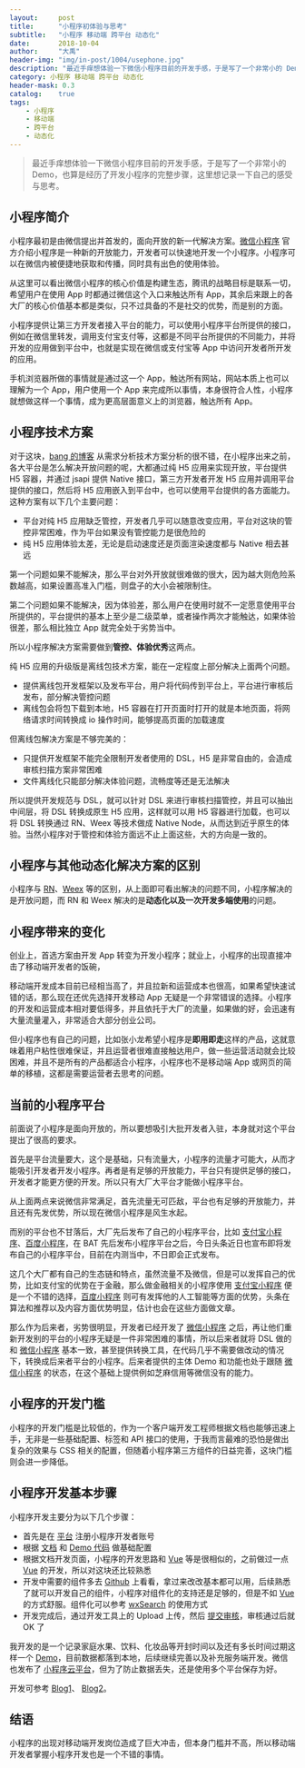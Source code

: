 ```yaml
---
layout:     post
title:      "小程序初体验与思考"
subtitle:   "小程序 移动端 跨平台 动态化"
date:       2018-10-04
author:     "大禹"
header-img: "img/in-post/1004/usephone.jpg"
description: "最近手痒想体验一下微信小程序目前的开发手感，于是写了一个非常小的 Demo，也算是经历了开发小程序的完整步骤，这里想记录一下自己的感受与思考"
category: 小程序 移动端 跨平台 动态化
header-mask: 0.3
catalog:    true
tags:
    - 小程序
    - 移动端 
    - 跨平台 
    - 动态化
---
```


> 最近手痒想体验一下微信小程序目前的开发手感，于是写了一个非常小的 Demo，也算是经历了开发小程序的完整步骤，这里想记录一下自己的感受与思考。

## 小程序简介
小程序最初是由微信提出并首发的，面向开放的新一代解决方案。[微信小程序](https://mp.weixin.qq.com/cgi-bin/wx) 官方介绍小程序是一种新的开放能力，开发者可以快速地开发一个小程序。小程序可以在微信内被便捷地获取和传播，同时具有出色的使用体验。

从这里可以看出微信小程序的核心价值是构建生态，腾讯的战略目标是联系一切，希望用户在使用 App 时都通过微信这个入口来触达所有 App，其余后来跟上的各大厂的核心价值基本都是类似，只不过具备的不是社交的优势，而是别的方面。

小程序提供让第三方开发者接入平台的能力，可以使用小程序平台所提供的接口，例如在微信里转发，调用支付宝支付等，这都是不同平台所提供的不同能力，并将开发的应用做到平台中，也就是实现在微信或支付宝等 App 中访问开发者所开发的应用。

手机浏览器所做的事情就是通过这一个 App，触达所有网站，网站本质上也可以理解为一个 App，用户使用一个 App 来完成所以事情，本身很符合人性，小程序就想做这样一个事情，成为更高层面意义上的浏览器，触达所有 App。

## 小程序技术方案
对于这块，[bang 的博客](http://blog.cnbang.net/tech/3486/) 从需求分析技术方案分析的很不错，在小程序出来之前，各大平台是怎么解决开放问题的呢，大都通过纯 H5 应用来实现开放，平台提供 H5 容器，并通过 jsapi 提供 Native 接口，第三方开发者开发 H5 应用并调用平台提供的接口，然后将 H5 应用嵌入到平台中，也可以使用平台提供的各方面能力。
这种方案有以下几个主要问题：
* 平台对纯 H5 应用缺乏管控，开发者几乎可以随意改变应用，平台对这块的管控非常困难，作为平台如果没有管控能力是很危险的
* 纯 H5 应用体验太差，无论是启动速度还是页面渲染速度都与 Native 相去甚远

第一个问题如果不能解决，那么平台对外开放就很难做的很大，因为越大则危险系数越高，如果设置高准入门槛，则盘子的大小会被限制住。

第二个问题如果不能解决，因为体验差，那么用户在使用时就不一定愿意使用平台所提供的，平台提供的基本上至少是二级菜单，或者操作两次才能触达，如果体验很差，那么相比独立 App 就完全处于劣势当中。

所以小程序解决方案需要做到**管控、体验优秀**这两点。

纯 H5 应用的升级版是离线包技术方案，能在一定程度上部分解决上面两个问题。
* 提供离线包开发框架以及发布平台，用户将代码传到平台上，平台进行审核后发布，部分解决管控问题
* 离线包会将包下载到本地，H5 容器在打开页面时打开的就是本地页面，将网络请求时间转换成 io 操作时间，能够提高页面的加载速度

但离线包解决方案是不够完美的：
* 只提供开发框架不能完全限制开发者使用的 DSL，H5 是非常自由的，会造成审核扫描方案非常困难
* 文件离线化只能部分解决体验问题，流畅度等还是无法解决

所以提供开发规范与 DSL，就可以针对 DSL 来进行审核扫描管控，并且可以抽出中间层，将 DSL 转换成原生 H5 应用，这样就可以用 H5 容器进行加载，也可以将 DSL 转换通过 RN、Weex 等技术做成 Native Node，从而达到近乎原生的体验。当然小程序对于管控和体验方面远不止上面这些，大的方向是一致的。

## 小程序与其他动态化解决方案的区别
小程序与 [RN](https://github.com/facebook/react-native)、[Weex](https://github.com/alibaba/weex) 等的区别，从上面即可看出解决的问题不同，小程序解决的是开放问题，而 RN 和 Weex 解决的是**动态化以及一次开发多端使用**的问题。

## 小程序带来的变化
创业上，首选方案由开发 App 转变为开发小程序；就业上，小程序的出现直接冲击了移动端开发者的饭碗，

移动端开发成本目前已经相当高了，并且拉新和运营成本也很高，如果希望快速试错的话，那么现在还优先选择开发移动 App 无疑是一个非常错误的选择。小程序的开发和运营成本相对要低得多，并且依托于大厂的流量，如果做的好，会迅速有大量流量灌入，非常适合大部分创业公司。

但小程序也有自己的问题，比如张小龙希望小程序是**即用即走**这样的产品，这就意味着用户粘性很难保证，并且运营者很难直接触达用户，做一些运营活动就会比较困难，并且不是所有的产品都适合小程序，小程序也不是移动端 App 或网页的简单的移植，这都是需要运营者去思考的问题。

## 当前的小程序平台
前面说了小程序是面向开放的，所以要想吸引大批开发者入驻，本身就对这个平台提出了很高的要求。

首先是平台流量要大，这个是基础，只有流量大，小程序的流量才可能大，从而才能吸引开发者开发小程序。再者是有足够的开放能力，平台只有提供足够的接口，开发者才能更方便的开发。所以只有大厂大平台才能做小程序平台。

从上面两点来说微信非常满足，首先流量无可匹敌，平台也有足够的开放能力，并且还有先发优势，所以现在微信小程序是风生水起。

而别的平台也不甘落后，大厂先后发布了自己的小程序平台，比如 [支付宝小程序](https://open.alipay.com/channel/miniIndex.htm)、[百度小程序]( https://smartprogram.baidu.com/mappconsole/main/login)，在 BAT 先后发布小程序平台之后，今日头条近日也宣布即将发布自己的小程序平台，目前在内测当中，不日即会正式发布。

这几个大厂都有自己的生态链和特点，虽然流量不及微信，但是可以发挥自己的优势，比如支付宝的优势在于金融，那么做金融相关的小程序使用 [支付宝小程序](https://open.alipay.com/channel/miniIndex.htm) 便是一个不错的选择，[百度小程序]( https://smartprogram.baidu.com/mappconsole/main/login) 则可有发挥他的人工智能等方面的优势，头条在算法和推荐以及内容方面优势明显，估计也会在这些方面做文章。

那么作为后来者，劣势很明显，开发者已经开发了 [微信小程序](https://mp.weixin.qq.com/cgi-bin/wx) 之后，再让他们重新开发别的平台的小程序无疑是一件非常困难的事情，所以后来者就将 DSL 做的和 [微信小程序](https://mp.weixin.qq.com/cgi-bin/wx) 基本一致，甚至提供转换工具，在代码几乎不需要做改动的情况下，转换成后来者平台的小程序。后来者提供的主体 Demo 和功能也处于跟随 [微信小程序](https://mp.weixin.qq.com/cgi-bin/wx) 的状态，在这个基础上提供例如芝麻信用等微信没有的能力。

## 小程序的开发门槛
小程序的开发门槛是比较低的，作为一个客户端开发工程师根据文档也能够迅速上手，无非是一些基础配置、标签和 API 接口的使用，于我而言最难的恐怕是做出复杂的效果与 CSS 相关的配置，但随着小程序第三方组件的日益完善，这块门槛则会进一步降低。

## 小程序开发基本步骤
小程序开发主要分为以下几个步骤：
* 首先是在 [平台](https://developers.weixin.qq.com/miniprogram/introduction/#%E4%BA%A7%E5%93%81%E5%AE%9A%E4%BD%8D%E5%8F%8A%E5%8A%9F%E8%83%BD%E4%BB%8B%E7%BB%8D) 注册小程序开发者账号
* 根据 [文档](https://developers.weixin.qq.com/miniprogram/dev/index.html?t=18092711) 和 [Demo 代码](https://github.com/wechat-miniprogram/miniprogram-demo) 做基础配置
* 根据文档开发页面，小程序的开发思路和 [Vue](https://cn.vuejs.org/) 等是很相似的，之前做过一点 [Vue](https://cn.vuejs.org/) 的开发，所以对这块还比较熟悉
* 开发中需要的组件多去 [Github](https://github.com) 上看看，拿过来改改基本都可以用，后续熟悉了就可以开发自己的组件，小程序对组件化的支持还是足够的，但是不如 [Vue](https://cn.vuejs.org/) 的方式舒服。组件化可以参考 [wxSearch](https://github.com/icindy/wxSearch) 的使用方式
* 开发完成后，通过开发工具上的 Upload 上传，然后 [提交审核](https://mp.weixin.qq.com/wxopen/wacodepage?action=getcodepage&token=77129567&lang=zh_CN)，审核通过后就 OK 了

我开发的是一个记录家庭水果、饮料、化妆品等开封时间以及还有多长时间过期这样一个 [Demo](https://github.com/yemingyu/goodWoman)，目前数据都落到本地，后续继续完善以及补充服务端开发。微信也发布了 [小程序云平台](https://developers.weixin.qq.com/miniprogram/dev/wxcloud/basis/getting-started.html)，但为了防止数据丢失，还是使用多个平台保存为好。

开发可参考 [Blog1](http://blog.jobbole.com/106049/)、
[Blog2](https://www.zhihu.com/question/50907897)。

## 结语
小程序的出现对移动端开发岗位造成了巨大冲击，但本身门槛并不高，所以移动端开发者掌握小程序开发也是一个不错的事情。